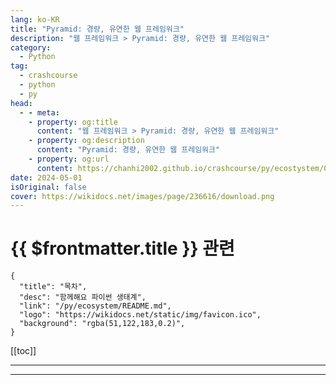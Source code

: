 ```yaml
---
lang: ko-KR
title: "Pyramid: 경량, 유연한 웹 프레임워크"
description: "웹 프레임워크 > Pyramid: 경량, 유연한 웹 프레임워크"
category:
  - Python
tag: 
  - crashcourse
  - python
  - py
head:
  - - meta:
    - property: og:title
      content: "웹 프레임워크 > Pyramid: 경량, 유연한 웹 프레임워크"
    - property: og:description
      content: "Pyramid: 경량, 유연한 웹 프레임워크"
    - property: og:url
      content: https://chanhi2002.github.io/crashcourse/py/ecostystem/06/web-framework/pyramid.html
date: 2024-05-01
isOriginal: false
cover: https://wikidocs.net/images/page/236616/download.png
---
```


# {{ $frontmatter.title }} 관련

```component VPCard
{
  "title": "목차",
  "desc": "함께해요 파이썬 생태계",
  "link": "/py/ecosystem/README.md",
  "logo": "https://wikidocs.net/static/img/favicon.ico",
  "background": "rgba(51,122,183,0.2)",
}
```

[[toc]]

---

<SiteInfo
  name="Pyramid: 경량, 유연한 웹 프레임워크 | WikiDocs"
  desc="함께해요 파이썬 생태계"
  url="https://wikidocs.net/236616"
  logo="https://wikidocs.net/static/img/favicon.ico"
  preview="https://wikidocs.net/images/page/236616/download.png"/>

<!-- TODO: 작성 -->

---

<TagLinks />